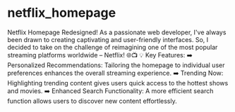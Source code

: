 # netflix_homepage
Netflix Homepage Redesigned!
As a passionate web developer, I've always been drawn to creating captivating and user-friendly interfaces. So, I decided to take on the challenge of reimagining one of the most popular streaming platforms worldwide – Netflix! 🌐📺
💡 Key Features:
➡️ Personalized Recommendations: Tailoring the homepage to individual user preferences enhances the overall streaming experience.
➡️ Trending Now: Highlighting trending content gives users quick access to the hottest shows and movies.
➡️ Enhanced Search Functionality: A more efficient search function allows users to discover new content effortlessly.
